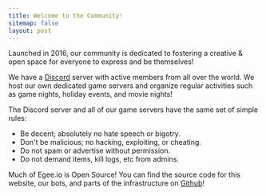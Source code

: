 ```yaml
---
title: Welcome to the Community!
sitemap: false
layout: post
---
```


Launched in 2016, our community is dedicated to fostering a creative & open space for everyone to express and be themselves!

We have a [Discord](https://discord.gg/EMbcgR8) server with active members from all over the world. We host our own dedicated game servers and organize regular activities such as game nights, holiday events, and movie nights!

The Discord server and all of our game servers have the same set of simple rules:

* Be decent; absolutely no hate speech or bigotry.
* Don't be malicious; no hacking, exploiting, or cheating.
* Do not spam or advertise without permission.
* Do not demand items, kill logs, etc from admins.

Much of Egee.io is Open Source! You can find the source code for this website, our bots, and parts of the infrastructure on [Github](https://github.com/Egeeio)!
